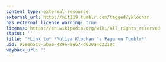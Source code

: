```yaml
---
content_type: external-resource
external_url: http://mit219.tumblr.com/tagged/yklochan
has_external_license_warning: true
license: https://en.wikipedia.org/wiki/All_rights_reserved
status: ''
title: '*Link to* *Yuliya Klochan''s Page on Tumblr*'
uid: 95eeb5c5-5bae-429e-8e67-d630a4d2218c
wayback_url: ''
---
```

